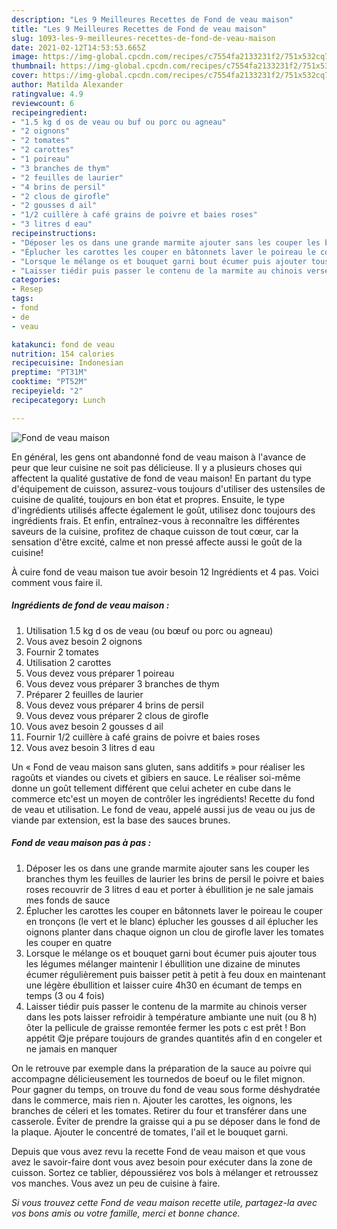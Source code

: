 ```yaml
---
description: "Les 9 Meilleures Recettes de Fond de veau maison"
title: "Les 9 Meilleures Recettes de Fond de veau maison"
slug: 1093-les-9-meilleures-recettes-de-fond-de-veau-maison
date: 2021-02-12T14:53:53.665Z
image: https://img-global.cpcdn.com/recipes/c7554fa2133231f2/751x532cq70/fond-de-veau-maison-photo-principale-de-la-recette.jpg
thumbnail: https://img-global.cpcdn.com/recipes/c7554fa2133231f2/751x532cq70/fond-de-veau-maison-photo-principale-de-la-recette.jpg
cover: https://img-global.cpcdn.com/recipes/c7554fa2133231f2/751x532cq70/fond-de-veau-maison-photo-principale-de-la-recette.jpg
author: Matilda Alexander
ratingvalue: 4.9
reviewcount: 6
recipeingredient:
- "1.5 kg d os de veau ou buf ou porc ou agneau"
- "2 oignons"
- "2 tomates"
- "2 carottes"
- "1 poireau"
- "3 branches de thym"
- "2 feuilles de laurier"
- "4 brins de persil"
- "2 clous de girofle"
- "2 gousses d ail"
- "1/2 cuillère à café grains de poivre et baies roses"
- "3 litres d eau"
recipeinstructions:
- "Déposer les os dans une grande marmite ajouter sans les couper les branches thym les feuilles de laurier les brins de persil le poivre et baies roses recouvrir de 3 litres d eau et porter à ébullition je ne sale jamais mes fonds de sauce"
- "Éplucher les carottes les couper en bâtonnets laver le poireau le couper en tronçons (le vert et le blanc) éplucher les gousses d ail éplucher les oignons planter dans chaque oignon un clou de girofle laver les tomates les couper en quatre"
- "Lorsque le mélange os et bouquet garni bout écumer puis ajouter tous les légumes mélanger maintenir l ébullition une dizaine de minutes écumer régulièrement puis baisser petit à petit à feu doux en maintenant une légère ébullition et laisser cuire 4h30 en écumant de temps en temps (3 ou 4 fois)"
- "Laisser tiédir puis passer le contenu de la marmite au chinois verser dans les pots laisser refroidir à température ambiante une nuit (ou 8 h) ôter la pellicule de graisse remontée fermer les pots c est prêt ! Bon appétit 😋je prépare toujours de grandes quantités afin d en congeler et ne jamais en manquer"
categories:
- Resep
tags:
- fond
- de
- veau

katakunci: fond de veau 
nutrition: 154 calories
recipecuisine: Indonesian
preptime: "PT31M"
cooktime: "PT52M"
recipeyield: "2"
recipecategory: Lunch

---
```



![Fond de veau maison](https://img-global.cpcdn.com/recipes/c7554fa2133231f2/751x532cq70/fond-de-veau-maison-photo-principale-de-la-recette.jpg)

En général, les gens ont abandonné fond de veau maison à l'avance de peur que leur cuisine ne soit pas délicieuse. Il y a plusieurs choses qui affectent la qualité gustative de fond de veau maison! En partant du type d'équipement de cuisson, assurez-vous toujours d'utiliser des ustensiles de cuisine de qualité, toujours en bon état et propres. Ensuite, le type d'ingrédients utilisés affecte également le goût, utilisez donc toujours des ingrédients frais. Et enfin, entraînez-vous à reconnaître les différentes saveurs de la cuisine, profitez de chaque cuisson de tout cœur, car la sensation d'être excité, calme et non pressé affecte aussi le goût de la cuisine!

<!--inarticleads1-->

À cuire fond de veau maison tue avoir besoin 12 Ingrédients et 4 pas. Voici comment vous faire il.

##### Ingrédients de fond de veau maison :

1. Utilisation 1.5 kg d os de veau (ou bœuf ou porc ou agneau)
1. Vous avez besoin 2 oignons
1. Fournir 2 tomates
1. Utilisation 2 carottes
1. Vous devez vous préparer 1 poireau
1. Vous devez vous préparer 3 branches de thym
1. Préparer 2 feuilles de laurier
1. Vous devez vous préparer 4 brins de persil
1. Vous devez vous préparer 2 clous de girofle
1. Vous avez besoin 2 gousses d ail
1. Fournir 1/2 cuillère à café grains de poivre et baies roses
1. Vous avez besoin 3 litres d eau


Un « Fond de veau maison sans gluten, sans additifs » pour réaliser les ragoûts et viandes ou civets et gibiers en sauce. Le réaliser soi-même donne un goût tellement différent que celui acheter en cube dans le commerce etc&#39;est un moyen de contrôler les ingrédients! Recette du fond de veau et utilisation. Le fond de veau, appelé aussi jus de veau ou jus de viande par extension, est la base des sauces brunes. 

<!--inarticleads2-->

##### Fond de veau maison pas à pas :

1. Déposer les os dans une grande marmite ajouter sans les couper les branches thym les feuilles de laurier les brins de persil le poivre et baies roses recouvrir de 3 litres d eau et porter à ébullition je ne sale jamais mes fonds de sauce
1. Éplucher les carottes les couper en bâtonnets laver le poireau le couper en tronçons (le vert et le blanc) éplucher les gousses d ail éplucher les oignons planter dans chaque oignon un clou de girofle laver les tomates les couper en quatre
1. Lorsque le mélange os et bouquet garni bout écumer puis ajouter tous les légumes mélanger maintenir l ébullition une dizaine de minutes écumer régulièrement puis baisser petit à petit à feu doux en maintenant une légère ébullition et laisser cuire 4h30 en écumant de temps en temps (3 ou 4 fois)
1. Laisser tiédir puis passer le contenu de la marmite au chinois verser dans les pots laisser refroidir à température ambiante une nuit (ou 8 h) ôter la pellicule de graisse remontée fermer les pots c est prêt ! Bon appétit 😋je prépare toujours de grandes quantités afin d en congeler et ne jamais en manquer


On le retrouve par exemple dans la préparation de la sauce au poivre qui accompagne délicieusement les tournedos de boeuf ou le filet mignon. Pour gagner du temps, on trouve du fond de veau sous forme déshydratée dans le commerce, mais rien n. Ajouter les carottes, les oignons, les branches de céleri et les tomates. Retirer du four et transférer dans une casserole. Éviter de prendre la graisse qui a pu se déposer dans le fond de la plaque. Ajouter le concentré de tomates, l&#39;ail et le bouquet garni. 

<!--inarticleads1-->

<p>
Depuis que vous avez revu la recette Fond de veau maison et que vous avez le savoir-faire dont vous avez besoin pour exécuter dans la zone de cuisson. Sortez ce tablier, dépoussiérez vos bols à mélanger et retroussez vos manches. Vous avez un peu de cuisine à faire.
</p>

<p>
<i>Si vous trouvez cette Fond de veau maison recette utile, partagez-la avec vos bons amis ou votre famille, merci et bonne chance.</i>
</p>
